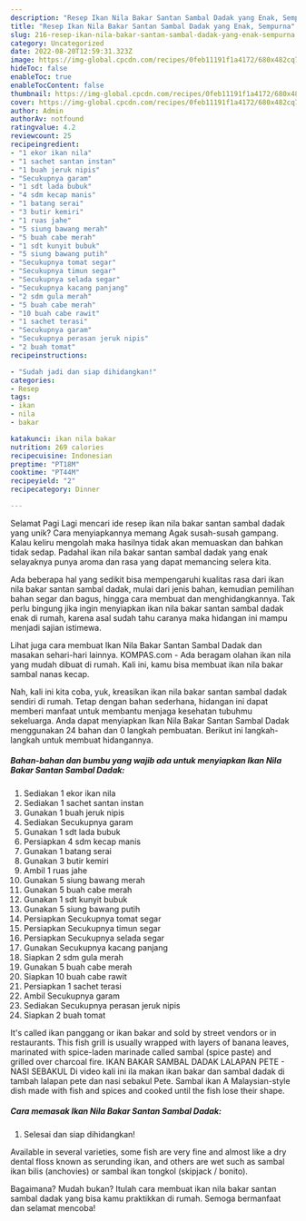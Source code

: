 ```yaml
---
description: "Resep Ikan Nila Bakar Santan Sambal Dadak yang Enak, Sempurna"
title: "Resep Ikan Nila Bakar Santan Sambal Dadak yang Enak, Sempurna"
slug: 216-resep-ikan-nila-bakar-santan-sambal-dadak-yang-enak-sempurna
category: Uncategorized
date: 2022-08-20T12:59:31.323Z
image: https://img-global.cpcdn.com/recipes/0feb11191f1a4172/680x482cq70/ikan-nila-bakar-santan-sambal-dadak-foto-resep-utama.jpg
hideToc: false
enableToc: true
enableTocContent: false
thumbnail: https://img-global.cpcdn.com/recipes/0feb11191f1a4172/680x482cq70/ikan-nila-bakar-santan-sambal-dadak-foto-resep-utama.jpg
cover: https://img-global.cpcdn.com/recipes/0feb11191f1a4172/680x482cq70/ikan-nila-bakar-santan-sambal-dadak-foto-resep-utama.jpg
author: Admin
authorAv: notfound
ratingvalue: 4.2
reviewcount: 25
recipeingredient:
- "1 ekor ikan nila"
- "1 sachet santan instan"
- "1 buah jeruk nipis"
- "Secukupnya garam"
- "1 sdt lada bubuk"
- "4 sdm kecap manis"
- "1 batang serai"
- "3 butir kemiri"
- "1 ruas jahe"
- "5 siung bawang merah"
- "5 buah cabe merah"
- "1 sdt kunyit bubuk"
- "5 siung bawang putih"
- "Secukupnya tomat segar"
- "Secukupnya timun segar"
- "Secukupnya selada segar"
- "Secukupnya kacang panjang"
- "2 sdm gula merah"
- "5 buah cabe merah"
- "10 buah cabe rawit"
- "1 sachet terasi"
- "Secukupnya garam"
- "Secukupnya perasan jeruk nipis"
- "2 buah tomat"
recipeinstructions:

- "Sudah jadi dan siap dihidangkan!"
categories:
- Resep
tags:
- ikan
- nila
- bakar

katakunci: ikan nila bakar 
nutrition: 269 calories
recipecuisine: Indonesian
preptime: "PT18M"
cooktime: "PT44M"
recipeyield: "2"
recipecategory: Dinner

---
```



Selamat Pagi Lagi mencari ide resep ikan nila bakar santan sambal dadak yang unik? Cara menyiapkannya memang Agak susah-susah gampang. Kalau keliru mengolah maka hasilnya tidak akan memuaskan dan bahkan tidak sedap. Padahal ikan nila bakar santan sambal dadak yang enak selayaknya punya aroma dan rasa yang dapat memancing selera kita.


Ada beberapa hal yang sedikit bisa mempengaruhi kualitas rasa dari ikan nila bakar santan sambal dadak, mulai dari jenis bahan, kemudian pemilihan bahan segar dan bagus, hingga cara membuat dan menghidangkannya. Tak perlu bingung jika ingin menyiapkan ikan nila bakar santan sambal dadak enak di rumah, karena asal sudah tahu caranya maka hidangan ini mampu menjadi sajian istimewa.

Lihat juga cara membuat Ikan Nila Bakar Santan Sambal Dadak dan masakan sehari-hari lainnya. KOMPAS.com - Ada beragam olahan ikan nila yang mudah dibuat di rumah. Kali ini, kamu bisa membuat ikan nila bakar sambal nanas kecap.


Nah, kali ini kita coba, yuk, kreasikan ikan nila bakar santan sambal dadak sendiri di rumah. Tetap dengan bahan sederhana, hidangan ini dapat memberi manfaat untuk membantu menjaga kesehatan tubuhmu sekeluarga. Anda dapat menyiapkan Ikan Nila Bakar Santan Sambal Dadak menggunakan 24 bahan dan 0 langkah pembuatan. Berikut ini langkah-langkah untuk membuat hidangannya.

<!--inarticleads1-->

##### Bahan-bahan dan bumbu yang wajib ada untuk menyiapkan Ikan Nila Bakar Santan Sambal Dadak:

1. Sediakan 1 ekor ikan nila
1. Sediakan 1 sachet santan instan
1. Gunakan 1 buah jeruk nipis
1. Sediakan Secukupnya garam
1. Gunakan 1 sdt lada bubuk
1. Persiapkan 4 sdm kecap manis
1. Gunakan 1 batang serai
1. Gunakan 3 butir kemiri
1. Ambil 1 ruas jahe
1. Gunakan 5 siung bawang merah
1. Gunakan 5 buah cabe merah
1. Gunakan 1 sdt kunyit bubuk
1. Gunakan 5 siung bawang putih
1. Persiapkan Secukupnya tomat segar
1. Persiapkan Secukupnya timun segar
1. Persiapkan Secukupnya selada segar
1. Gunakan Secukupnya kacang panjang
1. Siapkan 2 sdm gula merah
1. Gunakan 5 buah cabe merah
1. Siapkan 10 buah cabe rawit
1. Persiapkan 1 sachet terasi
1. Ambil Secukupnya garam
1. Sediakan Secukupnya perasan jeruk nipis
1. Siapkan 2 buah tomat


It&#39;s called ikan panggang or ikan bakar and sold by street vendors or in restaurants. This fish grill is usually wrapped with layers of banana leaves, marinated with spice-laden marinade called sambal (spice paste) and grilled over charcoal fire. IKAN BAKAR SAMBAL DADAK LALAPAN PETE - NASI SEBAKUL Di video kali ini ila makan ikan bakar dan sambal dadak di tambah lalapan pete dan nasi sebakul Pete. Sambal ikan A Malaysian-style dish made with fish and spices and cooked until the fish lose their shape. 

<!--inarticleads2-->

##### Cara memasak Ikan Nila Bakar Santan Sambal Dadak:


1. Selesai dan siap dihidangkan!

Available in several varieties, some fish are very fine and almost like a dry dental floss known as serunding ikan, and others are wet such as sambal ikan bilis (anchovies) or sambal ikan tongkol (skipjack / bonito). 

Bagaimana? Mudah bukan? Itulah cara membuat ikan nila bakar santan sambal dadak yang bisa kamu praktikkan di rumah. Semoga bermanfaat dan selamat mencoba!
